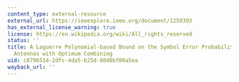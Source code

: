 ```yaml
---
content_type: external-resource
external_url: https://ieeexplore.ieee.org/document/1259393
has_external_license_warning: true
license: https://en.wikipedia.org/wiki/All_rights_reserved
status: ''
title: A Laguerre Polynomial-based Bound on the Symbol Error Probability for Adaptive
  Antennas with Optimum Combining
uid: c8796514-2dfc-4da5-b25d-80d8bf00a5ea
wayback_url: ''
---
```

